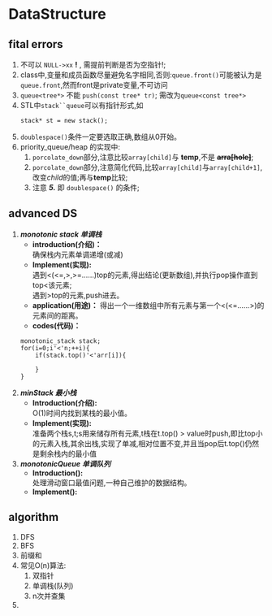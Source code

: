 # **DataStructure**

## **fital errors**
1. 不可以 `NULL->xx` **!** , 需提前判断是否为空指针!;  
2. class中,变量和成员函数尽量避免名字相同,否则:`queue.front()`可能被认为是`queue.front`,然而front是private变量,不可访问
3. `queue<tree*>` 不能 `push(const tree* tr)`; 需改为`queue<const tree*>`  
4. STL中`stack``queue`可以有指针形式,如
    ```
    stack* st = new stack();
    ```
5. `doublespace()`条件一定要选取正确,数组从0开始。
6. priority_queue/heap 的实现中:
   1. `porcolate_down`部分,注意比较`array[child]`与 **temp**,不是 **~~arra[hole]~~**;  
   2. `porcolate_down`部分,注意简化代码,比较`array[child]`与`array[child+1]`,改变*child*的值;再与**temp**比较;
   3. 注意 ***5.*** 即 `doublespace()` 的条件;

## **advanced DS**
1. ***monotonic stack 单调栈*** 
    - **introduction(介绍)：**  
    确保栈内元素单调递增(或减)  
    - **Implement(实现):**  
    遇到<(<=,>,>=……)top的元素,得出结论(更新数组),并执行pop操作直到top<该元素;  
    遇到>top的元素,push进去。
    - **application(用途)：**
    得出一个一维数组中所有元素与第一个<(<=……>)的元素间的距离。
    - **codes(代码)：**     
    ```  
    monotonic_stack stack;
    for(i=0;i'<'n;++i){ 
        if(stack.top()'<'arr[i]){  

        }  
    }  
    ```  
2. ***minStack 最小栈*** 
   - **Introduction(介绍):**  
    O(1)时间内找到某栈的最小值。
   - **Implement(实现):**  
    准备两个栈s,t;s用来储存所有元素,t栈在t.top() > value时push,即比top小的元素入栈,其余出栈,实现了单减,相对位置不变,并且当pop后t.top()仍然是剩余栈内的最小值
3. ***monotonicQueue 单调队列***
   - **Introduction():**  
    处理滑动窗口最值问题,一种自己维护的数据结构。  
   - **Implement():**   
    
## **algorithm**  
1. DFS  
2. BFS
3. 前缀和
4. 常见O(n)算法:
    1. 双指针  
    2. 单调栈(队列)  
    3. n次并查集  
5. 
